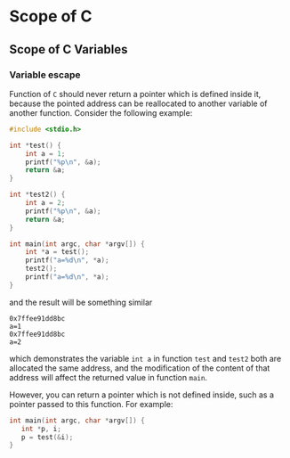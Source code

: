 # Scope of C

## Scope of C Variables

### Variable escape

Function of `C` should never return a pointer which is defined inside it, because the pointed address can be reallocated to another variable of another function. Consider the following example:

```c
#include <stdio.h>

int *test() {
    int a = 1;
    printf("%p\n", &a);
    return &a;
}

int *test2() {
    int a = 2;
    printf("%p\n", &a);
    return &a;
}

int main(int argc, char *argv[]) {
    int *a = test();
    printf("a=%d\n", *a);
    test2();
    printf("a=%d\n", *a);
}
```

and the result will be something similar

```text
0x7ffee91dd8bc
a=1
0x7ffee91dd8bc
a=2
```

which demonstrates the variable `int a` in function `test` and `test2` both are allocated the same address, and the modification of the content of that address will affect the returned value in function `main`.

 However, you can return a pointer which is not defined inside, such as a pointer passed to this function. For example:

 ```c
int main(int argc, char *argv[]) {
    int *p, i;
    p = test(&i);
}
 ```